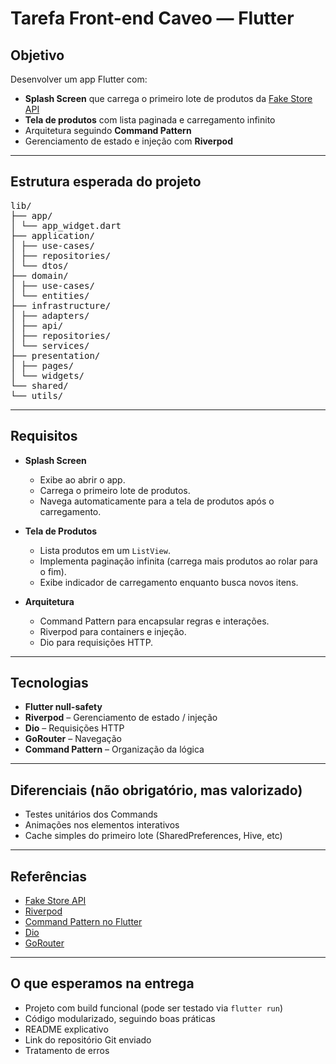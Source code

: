 # Tarefa Front-end Caveo — Flutter

## Objetivo

Desenvolver um app Flutter com:

- **Splash Screen** que carrega o primeiro lote de produtos da [Fake Store API](https://fakestoreapi.com/docs)  
- **Tela de produtos** com lista paginada e carregamento infinito  
- Arquitetura seguindo **Command Pattern**  
- Gerenciamento de estado e injeção com **Riverpod**

---

## Estrutura esperada do projeto
<pre>
lib/
├── app/
│ └── app_widget.dart
├── application/
│ ├── use-cases/
│ ├── repositories/
│ └── dtos/
├── domain/
│ ├── use-cases/
│ └── entities/
├── infrastructure/
│ ├── adapters/
│ ├── api/
│ ├── repositories/
│ └── services/
├── presentation/
│ ├── pages/
│ └── widgets/
└── shared/
└── utils/
</pre>
---

## Requisitos

- **Splash Screen**
  - Exibe ao abrir o app.
  - Carrega o primeiro lote de produtos.
  - Navega automaticamente para a tela de produtos após o carregamento.

- **Tela de Produtos**
  - Lista produtos em um `ListView`.
  - Implementa paginação infinita (carrega mais produtos ao rolar para o fim).
  - Exibe indicador de carregamento enquanto busca novos itens.

- **Arquitetura**
  - Command Pattern para encapsular regras e interações.
  - Riverpod para containers e injeção.
  - Dio para requisições HTTP.

---

## Tecnologias

- **Flutter null-safety**
- **Riverpod** – Gerenciamento de estado / injeção
- **Dio** – Requisições HTTP
- **GoRouter** – Navegação
- **Command Pattern** – Organização da lógica

---

## Diferenciais (não obrigatório, mas valorizado)

- Testes unitários dos Commands
- Animações nos elementos interativos
- Cache simples do primeiro lote (SharedPreferences, Hive, etc)

---

## Referências

- [Fake Store API](https://fakestoreapi.com/docs)  
- [Riverpod]([https://riverpod.dev/docs](https://riverpod.dev/docs/introduction/getting_started))  
- [Command Pattern no Flutter](https://www.youtube.com/watch?v=uR9AgDzj1Ro)  
- [Dio](https://pub.dev/packages/dio)  
- [GoRouter](https://pub.dev/packages/go_router)

---

## O que esperamos na entrega

- Projeto com build funcional (pode ser testado via `flutter run`)
- Código modularizado, seguindo boas práticas
- README explicativo
- Link do repositório Git enviado
- Tratamento de erros

